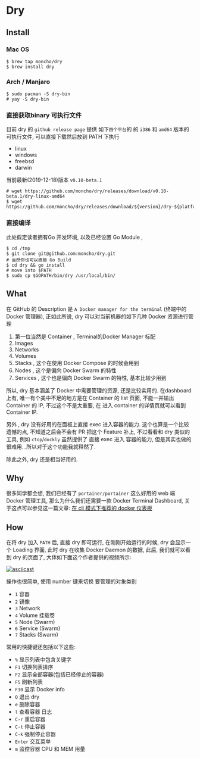 
# Dry

## Install

### Mac OS

```shell
$ brew tap moncho/dry
$ brew install dry
```

### Arch / Manjaro

```shell
$ sudo pacman -S dry-bin
# yay -S dry-bin
```

### 直接获取binary 可执行文件

目前 dry 的 `github release page` 提供 如下`四个平台`的 的 `i386` 和 `amd64` 版本的 可执行文件, 可以直接下载然后放到 PATH 下执行

* linux
* windows
* freebsd
* darwin

当前最新(2019-12-18)版本 `v0.10-beta.1`

```shell
# wget https://github.com/moncho/dry/releases/download/v0.10-beta.1/dry-linux-amd64
$ wget https://github.com/moncho/dry/releases/download/${version}/dry-${platform}-${ISA}
```

### 直接编译

此处假定读者拥有Go 开发环境, 以及已经设置 Go Module , 

```shell
$ cd /tmp
$ git clone git@github.com:moncho/dry.git
# 当然你也可以直接 Go Build
$ cd dry && go install
# move into $PATH
$ sudo cp $GOPATH/bin/dry /usr/local/bin/ 
```

## What

在 GitHub 的 Description 是  `A Docker manager for the terminal` (终端中的 Docker 管理器), 正如此所说, dry 可以对当前机器的如下几种 Docker 资源进行管理

1. 第一位当然是 Container , Terminal的Docker Manager 标配
2. Images
3. Networks
4. Volumes
5. Stacks , 这个在使用 Docker Compose 的时候会用到
6. Nodes , 这个是偏向 Docker Swarm 的特性
7. Services , 这个也是偏向 Docker Swarm 的特性, 基本比较少用到

所以, dry 基本涵盖了 Docker 中需要管理的资源, 还是比较实用的. 在dashboard上有, 唯一有个美中不足的地方是在 Container 的 list 页面, 不能一并输出 Container 的 IP, 不过这个不是太重要, 在 进入 container 的详情页就可以看到 Container IP. 

另外 , dry 没有好用的在面板上直接 exec 进入容器的能力. 这个也算是一个比较遗憾的点, 不知道之后会不会有 PR 把这个 Feature 补上, 不过看看和 dry 类似的工具, 例如 `ctop`/`dockly` 虽然提供了 直接 exec 进入 容器的能力, 但是其实也做的很难用...所以对于这个功能我就释然了.

除此之外, dry 还是相当好用的.

## Why

很多同学都会想, 我们已经有了 `portainer/portainer` 这么好用的 web 端 Docker 管理工具, 那么为什么我们还需要一款 Docker Terminal Dashboard, 关于这点可以参见这一篇文章: [在 cli 模式下推荐的 docker 仪表板](https://kuricat.com/articles/recommended-docker-dashboard-in-cli-mode-86fvu)

## How

在将 dry 加入 `PATH` 后,  直接 dry 即可运行, 在刚刚开始运行的时候, dry 会显示一个 Loading 界面, 此时 dry 在收集 Docker Daemon 的数据, 此后, 我们就可以看到 dry 的页面了, 大体如下面这个作者提供的视频所示:

[![asciicast](https://asciinema.org/a/35825.png)](https://asciinema.org/a/35825?autoplay=1&speed=1.5)

操作也很简单, 使用 number 键来切换 要管理的对象类别
* `1` 容器
* `2` 镜像
* `3` Network
* `4` Volume 挂载卷
* `5` Node (Swarm)
* `6` Service (Swarm)
* `7` Stacks (Swarm)

常用的快捷键还包括以下这些: 
* `%`  显示列表中包含关键字
* `F1` 切换列表排序
* `F2` 显示全部容器(包括已经停止的容器)
* `F5` 刷新列表
* `F10` 显示 Docker info
* `Q` 退出 dry
* `e` 删除容器
* `l` 查看容器 日志
* `C-r` 重启容器
* `C-t` 停止容器
* `C-k` 强制停止容器
* `Enter` 交互菜单
* `m` 监控容器 CPU 和 MEM 用量
